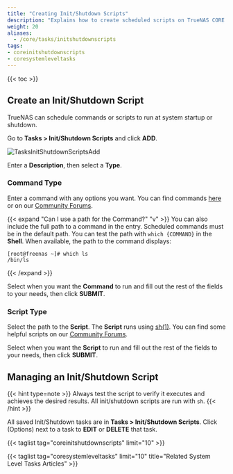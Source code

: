 ```yaml
---
title: "Creating Init/Shutdown Scripts"
description: "Explains how to create scheduled scripts on TrueNAS CORE."
weight: 20
aliases:
  - /core/tasks/initshutdownscripts
tags:
- coreinitshutdownscripts
- coresystemleveltasks
---
```


{{< toc >}}

## Create an Init/Shutdown Script

TrueNAS can schedule commands or scripts to run at system startup or shutdown.

Go to **Tasks > Init/Shutdown Scripts** and click **ADD**.

![TasksInitShutdownScriptsAdd](/images/CORE/12.0/TasksInitShutdownScriptsAdd.png "Creating a new script")

Enter a **Description**, then select a **Type**.

### Command Type

Enter a command with any options you want. You can find commands [here](https://www.truenas.com/community/resources/github-repository-for-freenas-scripts-including-disk-burnin-and-rsync-support.28/) or on our [Community Forums](https://www.truenas.com/community/).

{{< expand "Can I use a path for the Command?" "v" >}}
You can also include the full path to a command in the entry.
Scheduled commands must be in the default path.
You can test the path with `which {COMMAND}` in the **Shell**.
When available, the path to the command displays:

```
[root@freenas ~]# which ls
/bin/ls
```
{{< /expand >}}

Select when you want the **Command** to run and fill out the rest of the fields to your needs, then click **SUBMIT**.

### Script Type

Select the path to the **Script**. The **Script** runs using [sh(1)](https://www.freebsd.org/cgi/man.cgi?query=sh). You can find some helpful scripts on our [Community Forums](https://www.truenas.com/community/).

Select when you want the **Script** to run and fill out the rest of the fields to your needs, then click **SUBMIT**.

## Managing an Init/Shutdown Script

{{< hint type=note >}}
Always test the script to verify it executes and achieves the desired results.
All init/shutdown scripts are run with `sh`.
{{< /hint >}}

All saved Init/Shutdown tasks are in **Tasks > Init/Shutdown Scripts**.
Click <i class="fa fa-ellipsis-v" aria-hidden="true" title="Options"></i> (Options) next to a task to **EDIT** or **DELETE** that task.

{{< taglist tag="coreinitshutdownscripts" limit="10" >}}

{{< taglist tag="coresystemleveltasks" limit="10" title="Related System Level Tasks Articles" >}}
